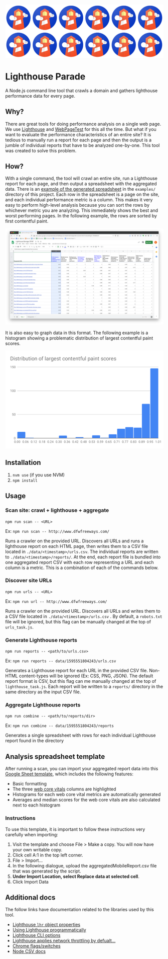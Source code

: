 ![Lighthouse Parade Hero Image](./assets/hero.svg)

# Lighthouse Parade

A Node.js command line tool that crawls a domain and gathers lighthouse performance data for every page.

## Why?

There are great tools for doing performance analysis on a single web page. We use [Lighthouse](https://developers.google.com/web/tools/lighthouse) and [WebPageTest](https://webpagetest.org/) for this all the time. But what if you want to evaluate the performance characteristics of an entire site? It is tedious to manually run a report for each page and then the output is a jumble of individual reports that have to be analyzed one-by-one. This tool was created to solve this problem.

## How?

With a single command, the tool will crawl an entire site, run a Lighthouse report for each page, and then output a spreadsheet with the aggregated data. There is an [example of the generated spreadsheet](./examples/exampleAggregatedMobileReport.csv) in the `examples/` directory of this project. Each row in the spreadsheet is a page on the site, and each individual performance metric is a column. This makes it very easy to perform high-level analysis because you can sort the rows by whichever metric you are analyzing. This immediately shows the best and worst performing pages. In the following example, the rows are sorted by first contentful paint.

![Lighthouse data from multiple reports aggregated into a single spreadsheet](./assets/lighthouse-data-by-lcp.png)

It is also easy to graph data in this format. The following example is a histogram showing a problematic distribution of largest contentful paint scores.

![Histogram showing LCP scores](./assets/lcp_histogram.svg)

## Installation

1. `nvm use` (if you use NVM)
2. `npm install`

## Usage

### Scan site: crawl + lighthouse + aggregate

`npm run scan -- <URL>`

Ex: `npm run scan -- http://www.dfwfreeways.com/`

Runs a crawler on the provided URL. Discovers all URLs and runs a lighthouse report on each HTML page, then writes them to a CSV file located in `./data/<timestamp>/urls.csv`. The individual reports are written to `./data/<timestamp>/reports/`. At the end, each report file is bundled into one aggregated report CSV with each row representing a URL and each column is a metric. This is a combination of each of the commands below.

### Discover site URLs

`npm run urls -- <URL>`

Ex: `npm run url -- http://www.dfwfreeways.com/`

Runs a crawler on the provided URL. Discovers all URLs and writes them to a CSV file located in `./data/<timestamp>/urls.csv` .
By default, a `robots.txt` file will be ignored, but this flag can be manually changed at the top of `urls_task.js`.

### Generate Lighthouse reports 

`npm run reports -- <path/to/urls.csv>`

Ex: `npm run reports -- data/1595551804243/urls.csv`

Generates a Lighthouse report for each URL in the provided CSV file. Non-HTML content-types will be ignored (Ex: CSS, PNG, JSON).
The default report format is CSV, but this flag can me manually changed at the top of `lighthouse_task.js`. Each report will be written
to a `reports/` directory in the same directory as the input CSV file.

### Aggregate Lighthouse reports 

`npm run combine -- <path/to/reports/dir>`

Ex: `npm run combine -- data/1595551804243/reports`

Generates a single spreadsheet with rows for each individual Lighthouse report found in the directory


## Analysis spreadsheet template

After running a scan, you can import your aggregated report data into this [Google Sheet template](https://docs.google.com/spreadsheets/d/1n2VtFjLH5PzVQ-PCGCHc03ZFO79OT7CU_2lsMc6jFUI), which includes the following features:

* Basic formatting 
* The three [web core vitals](https://web.dev/vitals/) columns are highlighted
* Histograms for each web core vital metrics are automatically generated
* Averages and median scores for the web core vitals are also calculated next to each histogram

### Instructions

To use this template, it is important to follow these instructions very carefully when importing:

1. Visit the template and choose File > Make a copy. You will now have your own writable copy.
1. Click cell A:1 in the top left corner.
1. File > Import...
1. In the following dialogue, upload the aggregatedMobileReport.csv file that was generated by the script.
1. **Under Import Location, select Replace data at selected cell**.
1. Click Import Data 

## Additional docs

The follow links have documentation related to the libraries used by this tool.

* [Lighthouse `lhr` object properties](https://github.com/GoogleChrome/lighthouse/blob/master/docs/understanding-results.md)
* [Using Lighthouse programmatically](https://github.com/GoogleChrome/lighthouse/blob/master/docs/readme.md#using-programmatically)
* [Lighthouse CLI options](https://github.com/GoogleChrome/lighthouse#using-the-node-cli)
* [Lighthouse applies network throttling by defualt...](https://github.com/GoogleChrome/lighthouse#how-does-lighthouse-use-network-throttling-and-how-can-i-make-it-better)
* [Chrome flags/switches](https://peter.sh/experiments/chromium-command-line-switches/)
* [Node CSV docs](https://csv.js.org/)

